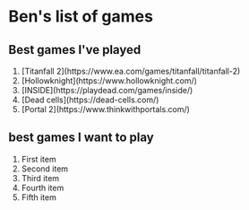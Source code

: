 # Ben's list of games
## Best games I've played
<ol>
  <li> [Titanfall 2](https://www.ea.com/games/titanfall/titanfall-2) </li>
  <li>[Hollowknight](https://www.hollowknight.com/)</li>
  <li>[INSIDE](https://playdead.com/games/inside/)</li>
  <li>[Dead cells](https://dead-cells.com/)</li>
  <li>[Portal 2](https://www.thinkwithportals.com/)</li>
</ol>

 ## best games I want to play 
<ol>
  <li>First item</li>
  <li>Second item</li>
  <li>Third item</li>
  <li>Fourth item</li>
  <li>Fifth item</li>
</ol>
